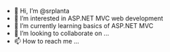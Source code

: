 - 👋 Hi, I’m @srplanta
- 👀 I’m interested in ASP.NET MVC web development 
- 🌱 I’m currently learning basics of ASP.NET MVC 
- 💞️ I’m looking to collaborate on ...
- 📫 How to reach me ...

<!---
srplanta/srplanta is a ✨ special ✨ repository because its `README.md` (this file) appears on your GitHub profile.
You can click the Preview link to take a look at your changes.
--->

